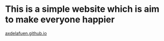# This is a simple website which is aim to make everyone happier

[axdelafuen.github.io](index.html)
